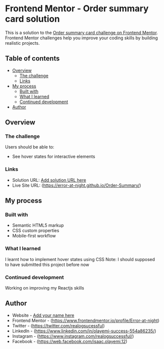 # Frontend Mentor - Order summary card solution

This is a solution to the [Order summary card challenge on Frontend Mentor](https://www.frontendmentor.io/challenges/order-summary-component-QlPmajDUj). Frontend Mentor challenges help you improve your coding skills by building realistic projects. 

## Table of contents

- [Overview](#overview)
  - [The challenge](#the-challenge)
  - [Links](#links)
- [My process](#my-process)
  - [Built with](#built-with)
  - [What I learned](#what-i-learned)
  - [Continued development](#continued-development)
- [Author](#author)

## Overview

### The challenge

Users should be able to:

- See hover states for interactive elements

### Links

- Solution URL: [Add solution URL here](https://your-solution-url.com)
- Live Site URL: (https://error-at-night.github.io/Order-Summary/)

## My process

### Built with

- Semantic HTML5 markup
- CSS custom properties
- Mobile-first workflow

### What I learned
I learnt how to implement hover states using CSS
Note: I should supposed to have submitted this project before now 

### Continued development
Working on improving my Reactjs skills 

## Author

- Website - [Add your name here](https://www.your-site.com)
- Frontend Mentor - (https://www.frontendmentor.io/profile/Error-at-night)
- Twitter - (https://twitter.com/realogsucessful)
- Linkedln - (https://www.linkedin.com/in/olayemi-success-554a86235/)
- Instagram - (https://www.instagram.com/realogsuccessful/)
- Facebook - (https://web.facebook.com/isaac.olayemi.12)

